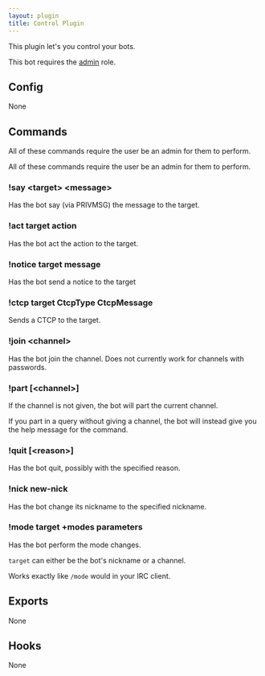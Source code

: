 ```yaml
---
layout: plugin
title: Control Plugin
---
```


This plugin let's you control your bots.

This bot requires the <a href="roles/admin">admin</a> role.

## Config

<p class="none">None</p>

## Commands

All of these commands require the user be an admin for them to perform.

All of these commands require the user be an admin for them to perform.

<h3 id="!say">!say &lt;target&gt; &lt;message&gt;</h3>

<p>Has the bot say (via PRIVMSG) the message to the target.</p>

### !act target action

Has the bot act the action to the target.

### !notice target message

Has the bot send a notice to the target

### !ctcp target CtcpType CtcpMessage

Sends a CTCP to the target.

### !join &lt;channel&gt;

Has the bot join the channel. Does not currently work for channels with passwords.

### !part \[&lt;channel&gt;\]

If the channel is not given, the bot will part the current channel.

If you part in a query without giving a channel, the bot will instead
give you the help message for the command.

### !quit \[&lt;reason&gt;\]

Has the bot quit, possibly with the specified reason.

### !nick new-nick

Has the bot change its nickname to the specified nickname.

### !mode target +modes parameters

Has the bot perform the mode changes.

`target` can either be the bot's nickname or a channel.

Works exactly like `/mode` would in your IRC client.

## Exports

None

## Hooks

None